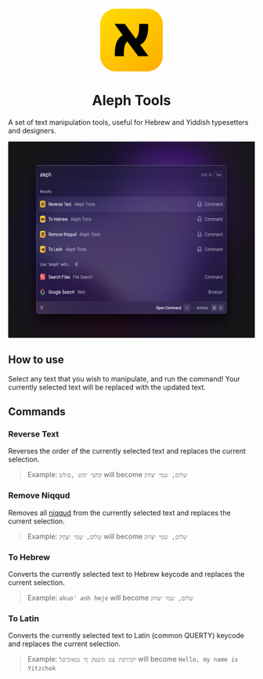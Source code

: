 <p align="center">
    <img src="assets/extension_icon.png" alt="Aleph Tools" width="128" height="128">
<h1 align="center">Aleph Tools </h1>

A set of text manipulation tools, useful for Hebrew and Yiddish typesetters and designers. 

 <img src="metadata/screenshot.png" alt="Aleph Tools" width="600" height="400">

## How to use 

Select any text that you wish to manipulate, and run the command! Your currently selected text will be replaced with the updated text.

## Commands

### Reverse Text

Reverses the order of the currently selected text and replaces the current selection.

> Example:  `קחצי ימש ,םולש` will become  `שלום, שמי יצחק`

### Remove Niqqud

Removes all [niqqud](https://en.wikipedia.org/wiki/Niqqud) from the currently selected text and replaces the current selection.

> Example:  `שָלוֹם, שְמִי יִצְחָק` will become  `שלום, שמי יצחק`

### To Hebrew

Converts the currently selected text to Hebrew keycode and replaces the current selection.

> Example:  `akuo' anh hmje` will become  `שלום, שמי יצחק`

### To Latin

Converts the currently selected text to Latin (common QUERTY) keycode and replaces the current selection.

> Example:  `יקךךםת צט משצק ןד טןאזביםל` will become  `Hello, my name is Yitzchok`
